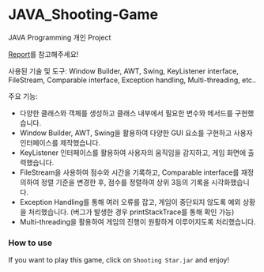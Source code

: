 # JAVA_Shooting-Game

JAVA Programming 개인 Project

[Report](/shooting%20game_report.pdf)를 참고해주세요!

사용된 기술 및 도구: Window Builder, AWT, Swing, KeyListener interface, FileStream, Comparable interface, Exception handling, Multi-threading, etc..

주요 기능:

-   다양한 클래스와 객체를 생성하고 클래스 내부에서 필요한 변수와 메서드를 구현했습니다.
-   Window Builder, AWT, Swing을 활용하여 다양한 GUI 요소를 구현하고 사용자 인터페이스를 제작했습니다.
-   KeyListener 인터페이스를 활용하여 사용자의 움직임을 감지하고, 게임 화면에 출력했습니다.
-   FileStream을 사용하여 점수와 시간을 기록하고, Comparable interface를 재정의하여 정렬 기준을 변경한 후, 점수를 정렬하여 상위 3등의 기록을 시각화했습니다.
-   Exception Handling를 통해 여러 오류를 잡고, 게임이 중단되지 않도록 예외 상황을 처리했습니다. (버그가 발생한 경우 printStackTrace를 통해 확인 가능)
-   Multi-threading을 활용하여 게임의 진행이 원활하게 이루어지도록 처리했습니다.

### How to use

If you want to play this game, click on `Shooting Star.jar` and enjoy!
